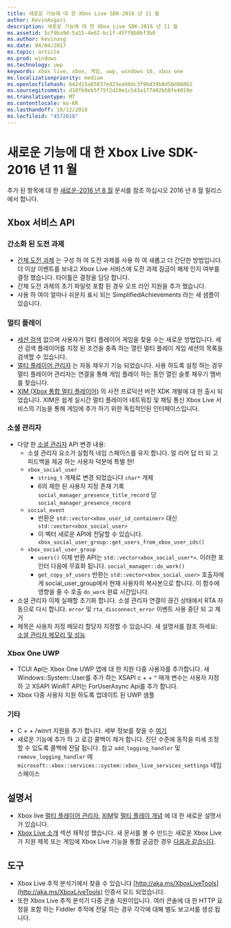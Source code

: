 ```yaml
---
title: 새로운 기능에 대 한 Xbox Live SDK-2016 년 11 월
author: KevinAsgari
description: 새로운 기능에 대 한 Xbox Live SDK-2016 년 11 월
ms.assetid: 5cf9ba9d-5a15-4e62-bc1f-45ff8b8bf3b0
ms.author: kevinasg
ms.date: 04/04/2017
ms.topic: article
ms.prod: windows
ms.technology: uwp
keywords: xbox live, xbox, 게임, uwp, windows 10, xbox one
ms.localizationpriority: medium
ms.openlocfilehash: 642d15a85837ed23ea98dc3f9bd39b8d50d860b2
ms.sourcegitcommit: d10fb9eb5f75f2d10e1c543a177402b50fe4019e
ms.translationtype: MT
ms.contentlocale: ko-KR
ms.lasthandoff: 10/12/2018
ms.locfileid: "4572618"
---
```

# <a name="whats-new-for-the-xbox-live-sdk---november-2016"></a>새로운 기능에 대 한 Xbox Live SDK-2016 년 11 월

추가 된 항목에 대 한 [새로운-2016 년 8 월](1608-whats-new.md) 문서를 참조 하십시오 2016 년 8 월 릴리스에서 합니다.

## <a name="xbox-services-api"></a>Xbox 서비스 API

### <a name="simplified-achievements"></a>간소화 된 도전 과제

* [간체 도전 과제](../achievements-2017/simplified-achievements.md) 는 구성 하 여 도전 과제를 사용 하 여 새롭고 더 간단한 방법입니다.  더 이상 이벤트를 보내고 Xbox Live 서비스에 도전 과제 잠금이 해제 인지 여부를 결정 했습니다.  타이틀은 결정을 담당 합니다.
* 간체 도전 과제의 초기 파일럿 포함 된 경우 오프 라인 지원을 추가 했습니다.
* 사용 하 여이 얼마나 쉬운지 표시 되는 SimplifiedAchievements 라는 새 샘플이 있습니다.

### <a name="multiplayer"></a>멀티 플레이

* [세션 검색](../multiplayer/session-browse.md) 없으며 사용자가 멀티 플레이어 게임을 찾을 수는 새로운 방법입니다.  세션 검색 플레이어를 지정 된 조건을 충족 하는 열린 멀티 플레이 게임 세션의 목록을 검색할 수 있습니다.
* [멀티 플레이어 관리자](../multiplayer/multiplayer-manager.md) 는 자동 채우기 기능 되었습니다.  사용 하도록 설정 하는 경우 멀티 플레이어 관리자는 연결을 통해 게임 플레이 하는 동안 열린 슬롯 채우기 멤버를 찾습니다.
* [XIM (Xbox 통합 멀티 플레이어)](../multiplayer/xbox-integrated-multiplayer.md) 의 사전 프로덕션 버전 XDK 개발에 대 한 출시 되었습니다.  XIM은 쉽게 실시간 멀티 플레이어 네트워킹 및 채팅 통신 Xbox Live 서비스의 기능을 통해 게임에 추가 하기 위한 독립적인된 인터페이스입니다.

### <a name="social-manager"></a>소셜 관리자

* 다양 한 [소셜 관리자](../social-platform/intro-to-social-manager.md) API 변경 내용:
    * 소셜 관리자 요소가 실험적 네임 스페이스를 유지 합니다. 얼 리어 답 터 되 고 피드백을 제공 하는 사용자 덕분에 특별 한!
    * `xbox_social_user`
        * `string_t` 개체로 변경 되었습니다 `char*` 개체
        * 6의 제한 된 사용자 지정 존재 기록 `social_manager_presence_title_record` 당 `social_manager_presence_record`
    * `social_event`
        * 반환은 `std::vector<xbox_user_id_container>` 대신 `std::vector<xbox_social_user>`
        * 이 벡터 새로운 API에 전달할 수 있습니다. `xbox_social_user_group::get_users_from_xbox_user_ids()`
    * `xbox_social_user_group`
        * `users()` 이제 반환 API는 `std::vector<xbox_social_user*>`. 이러한 포인터 다음에 무효화 됩니다. `social_manager::do_work()`
        * `get_copy_of_users` 반환는 `std::vector<xbox_social_user>` 호출자에 게 social_user_group에서 현재 사용자의 복사본으로 합니다. 이 함수에 영향을 줄 수 호출 `do_work` 완료 시간입니다.
* 소셜 관리자 이제 실패할 초기화 합니다. 소셜 관리자 연결이 끊긴 상태에서 RTA 자동으로 다시 합니다. `error` 및 `rta_disconnect_error` 이벤트 사용 중단 되 고 제거
* 제목은 사용자 지정 메모리 할당자 지정할 수 있습니다. 새 설명서를 참조 하세요: [소셜 관리자 메모리 및 성능](../social-platform/social-manager-memory-and-performance-overview.md)

### <a name="xbox-one-uwp"></a>Xbox One UWP
* TCUI Api는 Xbox One UWP 앱에 대 한 지원 다중 사용자를 추가합니다.  새 Windows::System::User를 추가 하는 XSAPI c + + ^ 매개 변수는 사용자 지정 하 고 XSAPI WinRT API는 ForUserAsync Api를 추가 합니다.
* Xbox 다중 사용자 지원 하도록 업데이트 된 UWP 샘플

### <a name="other"></a>기타

* C + + /winrt 지원을 추가 합니다.   세부 정보를 찾을 수 [여기](../introduction-to-xbox-live-apis.md)
* 새로운 기능에 추가 하 고 로깅 콜백이 제거 합니다.  진단 수준에 동작을 미세 조정할 수 있도록 콜백에 전달 됩니다.  참고 `add_logging_handler` 및 `remove_logging_handler` 에 `microsoft::xbox::services::system::xbox_live_services_settings` 네임 스페이스

## <a name="documentation"></a>설명서
* Xbox live [멀티 플레이어 관리자](../multiplayer/multiplayer-manager.md), [XIM](../multiplayer/xbox-integrated-multiplayer.md)및 [멀티 플레이 개념](../multiplayer/multiplayer-concepts.md) 에 대 한 새로운 설명서가 있습니다.
* [Xbox Live 소개](../get-started-with-partner/get-started-with-xbox-live-partner.md) 섹션 재작성 했습니다.  새 문서를 볼 수 만드는 새로운 Xbox Live가 지원 제목 또는 게임에 Xbox Live 기능을 통합 궁금한 경우 [다음과 같습니다](../get-started-with-partner/get-started-with-xbox-live-partner.md).

## <a name="tools"></a>도구
* Xbox Live 추적 분석기에서 찾을 수 있습니다 [http://aka.ms/XboxLiveTools](http://aka.ms/XboxLiveTools) 인증서 모드 되었습니다.  
* 또한 Xbox Live 추적 분석기 다중 콘솔 지원이입니다.  여러 콘솔에 대 한 HTTP 요청을 포함 하는 Fiddler 추적에 전달 하는 경우 각각에 대해 별도 보고서를 생성 됩니다.
